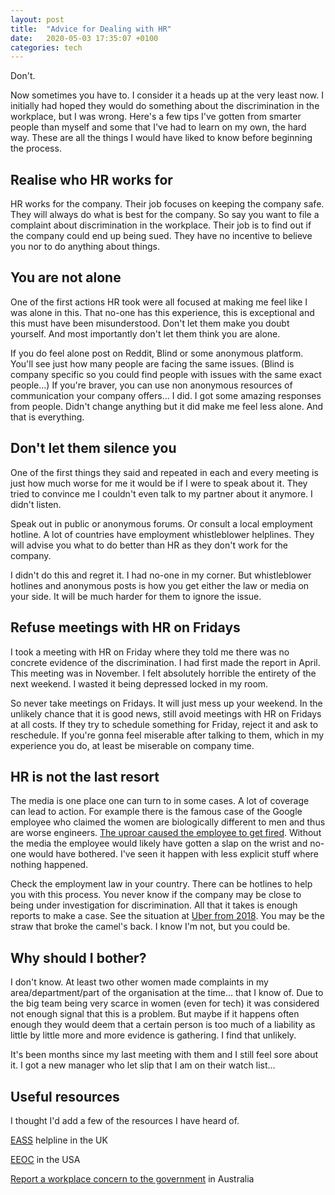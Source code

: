 ```yaml
---
layout: post
title:  "Advice for Dealing with HR"
date:   2020-05-03 17:35:07 +0100
categories: tech
---
```

Don't.

Now sometimes you have to. I consider it a heads up at the very least now. I initially had hoped they would do something about the discrimination in the workplace, but I was wrong. Here's a few tips I've gotten from smarter people than myself and some that I've had to learn on my own, the hard way. These are all the things I would have liked to know before beginning the process.

## Realise who HR works for
HR works for the company. Their job focuses on keeping the company safe. They will always do what is best for the company. So say you want to file a complaint about discrimination in the workplace. Their job is to find out if the company could end up being sued. They have no incentive to believe you nor to do anything about things. 

## You are not alone
One of the first actions HR took were all focused at making me feel like I was alone in this. That no-one has this experience, this is exceptional and this must have been misunderstood. Don't let them make you doubt yourself. And most importantly don't let them think you are alone. 

If you do feel alone post on Reddit, Blind or some anonymous platform. You'll see just how many people are facing the same issues. (Blind is company specific so you could find people with issues with the same exact people...) If you're braver, you can use non anonymous resources of communication your company offers... I did. I got some amazing responses from people. Didn't change anything but it did make me feel less alone. And that is everything.
## Don't let them silence you
One of the first things they said and repeated in each and every meeting is just how much worse for me it would be if I were to speak about it. They tried to convince me I couldn't even talk to my partner about it anymore. I didn't listen.

Speak out in public or anonymous forums. Or consult a local employment hotline. A lot of countries have employment whistleblower helplines. They will advise you what to do better than HR as they don't work for the company. 

I didn't do this and regret it. I had no-one in my corner. But whistleblower hotlines and anonymous posts is how you get either the law or media on your side. It will be much harder for them to ignore the issue. 
## Refuse meetings with HR on Fridays
I took a meeting with HR on Friday where they told me there was no concrete evidence of the discrimination. I had first made the report in April. This meeting was in November. I felt absolutely horrible the entirety of the next weekend. I wasted it being depressed locked in my room.

So never take meetings on Fridays. It will just mess up your weekend. In the unlikely chance that it is good news, still avoid meetings with HR on Fridays at all costs. If they try to schedule something for Friday, reject it and ask to reschedule. If you're gonna feel miserable after talking to them, which in my experience you do, at least be miserable on company time.

## HR is not the last resort
The media is one place one can turn to in some cases. A lot of coverage can lead to action. For example there is the famous case of the Google employee who claimed the women are biologically different to men and thus are worse engineers. [The uproar caused the employee to get fired](https://www.businessinsider.com/google-james-damore-fired-tech-gender-gap-science-2017-8?r=DE&IR=T). Without the media the employee would likely have gotten a slap on the wrist and no-one would have bothered. I've seen it happen with less explicit stuff where nothing happened.

Check the employment law in your country. There can be hotlines to help you with this process. You never know if the company may be close to being under investigation for discrimination. All that it takes is enough reports to make a case. See the situation at [Uber from 2018](https://money.cnn.com/2018/07/16/technology/uber-gender-discrimination-investigation/index.html). You may be the straw that broke the camel's back. I know I'm not, but you could be.

## Why should I bother?
I don't know. At least two other women made complaints in my area/department/part of the organisation at the time... that I know of. Due to the big team being very scarce in women (even for tech) it was considered not enough signal that this is a problem. But maybe if it happens often enough they would deem that a certain person is too much of a liability as little by little more and more evidence is gathering. I find that unlikely.

It's been months since my last meeting with them and I still feel sore about it. I got a new manager who let slip that I am on their watch list...

## Useful resources
I thought I'd add a few of the resources I have heard of. 

[EASS](https://www.citizensadvice.org.uk/law-and-courts/discrimination/about-discrimination/equality-advisory-support-service-discrimination-helpline/) helpline in the UK

[EEOC](https://www.eeoc.gov/) in the USA

[Report a workplace concern to the government](https://www.fairwork.gov.au/how-we-will-help/how-we-help-you/help-us-keep-workplaces-fair) in Australia